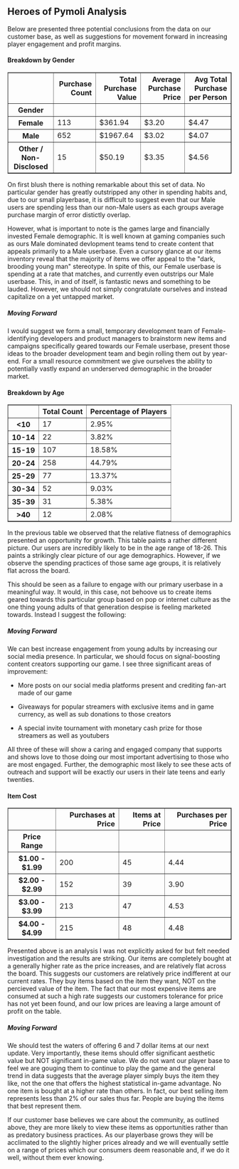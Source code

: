 ## Heroes of Pymoli Analysis

Below are presented three potential conclusions from the data on our customer base, as well as suggestions for movement forward in increasing player engagement and profit margins.

#### Breakdown by Gender
<table border="1" class="dataframe">
  <thead>
    <tr style="text-align: right;">
      <th></th>
      <th>Purchase Count</th>
      <th>Total Purchase Value</th>
      <th>Average Purchase Price</th>
      <th>Avg Total Purchase per Person</th>
    </tr>
    <tr>
      <th>Gender</th>
      <th></th>
      <th></th>
      <th></th>
      <th></th>
    </tr>
  </thead>
  <tbody>
    <tr>
      <th>Female</th>
      <td>113</td>
      <td>$361.94</td>
      <td>$3.20</td>
      <td>$4.47</td>
    </tr>
    <tr>
      <th>Male</th>
      <td>652</td>
      <td>$1967.64</td>
      <td>$3.02</td>
      <td>$4.07</td>
    </tr>
    <tr>
      <th>Other / Non-Disclosed</th>
      <td>15</td>
      <td>$50.19</td>
      <td>$3.35</td>
      <td>$4.56</td>
    </tr>
  </tbody>
</table>
</div>

On first blush there is nothing remarkable about this set of data. No particular gender has greatly outstripped any other in spending habits and, due to our small playerbase, 
it is difficult to suggest even that our Male users are spending less than our non-Male users as each groups average purchase margin of error distictly overlap. 

However, what is important to note is the games large and financially invested Female demographic. It is well known at gaming companies such as ours Male dominated devlopment
teams tend to create content that appeals primarily to a Male userbase. Even a cursory glance at our items inventory reveal that the majority of items we offer appeal to the
"dark, brooding young man" stereotype. In spite of this, our Female userbase is spending at a rate that matches, and currently even outstrips our Male userbase. This, in and of
itself, is fantastic news and something to be lauded. However, we should not simply congratulate ourselves and instead capitalize on a yet untapped market.

##### Moving Forward
I would suggest we form a small, temporary development team of Female-identifying developers and product managers to brainstorm new items and campaigns specifically geared
towards our Female userbase, present those ideas to the broader development team and begin rolling them out by year-end. For a small resource commitment we give ourselves the ability
to potentially vastly expand an underserved demographic in the broader market.

#### Breakdown by Age
<table border="1" class="dataframe">
  <thead>
    <tr style="text-align: right;">
      <th></th>
      <th>Total Count</th>
      <th>Percentage of Players</th>
    </tr>
  </thead>
  <tbody>
    <tr>
      <th>&lt;10</th>
      <td>17</td>
      <td>2.95%</td>
    </tr>
    <tr>
      <th>10-14</th>
      <td>22</td>
      <td>3.82%</td>
    </tr>
    <tr>
      <th>15-19</th>
      <td>107</td>
      <td>18.58%</td>
    </tr>
    <tr>
      <th>20-24</th>
      <td>258</td>
      <td>44.79%</td>
    </tr>
    <tr>
      <th>25-29</th>
      <td>77</td>
      <td>13.37%</td>
    </tr>
    <tr>
      <th>30-34</th>
      <td>52</td>
      <td>9.03%</td>
    </tr>
    <tr>
      <th>35-39</th>
      <td>31</td>
      <td>5.38%</td>
    </tr>
    <tr>
      <th>&gt;40</th>
      <td>12</td>
      <td>2.08%</td>
    </tr>
  </tbody>
</table>
</div>

  
  In the previous table we observed that the relative flatness of demographics presented an opportunity for growth. This table paints a rather different picture. Our users are 
  incredibly likely to be in the age range of 18-26. This paints a strikingly clear picture of our age demographics. However, if we observe the spending practices of those same age groups, it is relatively flat across the board.
  
  This should be seen as a failure to engage with our primary userbase in a meaningful way. It would, in this case, not behoove us to create items geared towards this particular group based on pop or internet culture as the one thing young adults of that generation despise is feeling marketed towards. Instead I suggest the following:
  
  
##### Moving Forward
We can best increase engagement from young adults by increasing our social media presence. In particular, we should focus on signal-boosting content creators supporting our game. I see three significant areas of improvement:
  
  - More posts on our social media platforms present and crediting fan-art made of our game
  
  - Giveaways for popular streamers with exclusive items and in game currency, as well as sub donations to those creators
  
  - A special invite tournament with monetary cash prize for those streamers as well as youtubers
  
All three of these will show a caring and engaged company that supports and shows love to those doing our most important advertising to those who are most engaged. Further, the demographic most likely to see these acts of outreach and support will be exactly our users in their late teens and early twenties.
  
#### Item Cost
<table border="1" class="dataframe">
  <thead>
    <tr style="text-align: right;">
      <th></th>
      <th>Purchases at Price</th>
      <th>Items at Price</th>
      <th>Purchases per Price</th>
    </tr>
    <tr>
      <th>Price Range</th>
      <th></th>
      <th></th>
      <th></th>
    </tr>
  </thead>
  <tbody>
    <tr>
      <th>$1.00 - $1.99</th>
      <td>200</td>
      <td>45</td>
      <td>4.44</td>
    </tr>
    <tr>
      <th>$2.00 - $2.99</th>
      <td>152</td>
      <td>39</td>
      <td>3.90</td>
    </tr>
    <tr>
      <th>$3.00 - $3.99</th>
      <td>213</td>
      <td>47</td>
      <td>4.53</td>
    </tr>
    <tr>
      <th>$4.00 - $4.99</th>
      <td>215</td>
      <td>48</td>
      <td>4.48</td>
    </tr>
  </tbody>
</table>
</div>
Presented above is an analysis I was not explicitly asked for but felt needed investigation and the results are striking. Our items are completely bought at a generally higher rate as the price increases, and are relatively flat across the board. This suggests our customers are relatively price indifferent at our current rates. They buy items based on the item they want, NOT on the percieved value of the item. The fact that our most expensive items are consumed at such a high rate suggests our customers tolerance for price has not yet been found, and our low prices are leaving a large amount of profit on the table.

##### Moving Forward
We should test the waters of offering 6 and 7 dollar items at our next update. Very importantly, these items should offer significant aesthetic value but NOT significant in-game value. We do not want our player base to feel we are gouging them to continue to play the game and the general trend in data suggests that the average player simply buys the item they like, not the one that offers the highest statistical in-game advantage. No one item is bought at a higher rate than others. In fact, our best selling item represents less than 2% of our sales thus far. People are buying the items that best represent them.

If our customer base believes we care about the community, as outlined above, they are more likely to view these items as opportunities rather than as predatory business practices. As our playerbase grows they will be acclimated to the slightly higher prices already and we will eventually settle on a range of prices which our consumers deem reasonable and, if we do it well, without them ever knowing.
